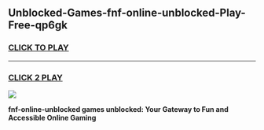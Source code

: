 
## Unblocked-Games-fnf-online-unblocked-Play-Free-qp6gk
<h3>
<a href="https://premium76.site?title=fnf-online-unblocked&ref=12A">CLICK TO PLAY</a></h3>
<hr>

<h3>
<a href="https://premium76.site?title=fnf-online-unblocked&ref=12A">CLICK 2 PLAY</a>
  
</h3>

<a href="https://premium76.site?title=fnf-online-unblocked&ref=12A"><img src="https://clearcache.store/games.png"></a>


**fnf-online-unblocked games unblocked: Your Gateway to Fun and Accessible Online Gaming**

